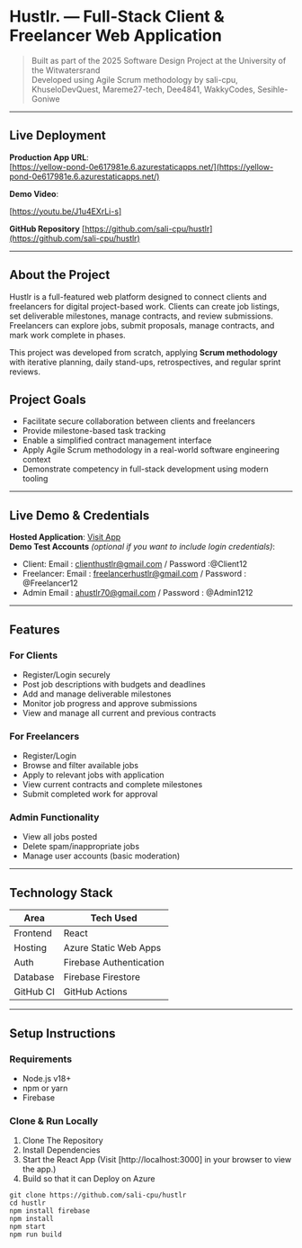 # Hustlr. — Full-Stack Client & Freelancer Web Application

> Built as part of the 2025 Software Design Project at the University of the Witwatersrand  
> Developed using Agile Scrum methodology by sali-cpu, KhuseloDevQuest, Mareme27-tech, Dee4841, WakkyCodes, Sesihle-Goniwe

---

## Live Deployment

**Production App URL**:  
[https://yellow-pond-0e617981e.6.azurestaticapps.net/](https://yellow-pond-0e617981e.6.azurestaticapps.net/)

**Demo Video**:  

[https://youtu.be/J1u4EXrLi-s]

**GitHub Repository** 
[https://github.com/sali-cpu/hustlr](https://github.com/sali-cpu/hustlr)


---

## About the Project

Hustlr is a full-featured web platform designed to connect clients and freelancers for digital project-based work. Clients can create job listings, set deliverable milestones, manage contracts, and review submissions. Freelancers can explore jobs, submit proposals, manage contracts, and mark work complete in phases.

This project was developed from scratch, applying **Scrum methodology** with iterative planning, daily stand-ups, retrospectives, and regular sprint reviews.

## Project Goals

- Facilitate secure collaboration between clients and freelancers
- Provide milestone-based task tracking
- Enable a simplified contract management interface
- Apply Agile Scrum methodology in a real-world software engineering context
- Demonstrate competency in full-stack development using modern tooling

---

## Live Demo & Credentials

**Hosted Application**: [Visit App](https://yellow-pond-0e617981e.6.azurestaticapps.net/)  
**Demo Test Accounts** *(optional if you want to include login credentials)*:
- Client: Email : clienthustlr@gmail.com / Password :@Client12
- Freelancer: Email : freelancerhustlr@gmail.com / Password : @Freelancer12
- Admin  Email : ahustlr70@gmail.com / Password : @Admin1212

---

## Features

### For Clients
- Register/Login securely
- Post job descriptions with budgets and deadlines
- Add and manage deliverable milestones
- Monitor job progress and approve submissions
- View and manage all current and previous contracts

### For Freelancers
- Register/Login
- Browse and filter available jobs
- Apply to relevant jobs with application
- View current contracts and complete milestones
- Submit completed work for approval

### Admin Functionality
- View all jobs posted
- Delete spam/inappropriate jobs
- Manage user accounts (basic moderation)

---

## Technology Stack

| Area       | Tech Used                   |
|------------|-----------------------------|
| Frontend   | React                       |
| Hosting    | Azure Static Web Apps       |
| Auth       | Firebase Authentication     |
| Database   | Firebase Firestore          |
| GitHub CI  | GitHub Actions              |

---



## Setup Instructions

### Requirements
- Node.js v18+
- npm or yarn
- Firebase 

### Clone & Run Locally

1. Clone The Repository
2. Install Dependencies
3. Start the React App (Visit [http://localhost:3000] in your browser to view the app.)
4. Build so that it can Deploy on Azure


```node
git clone https://github.com/sali-cpu/hustlr
cd hustlr
npm install firebase
npm install
npm start
npm run build

